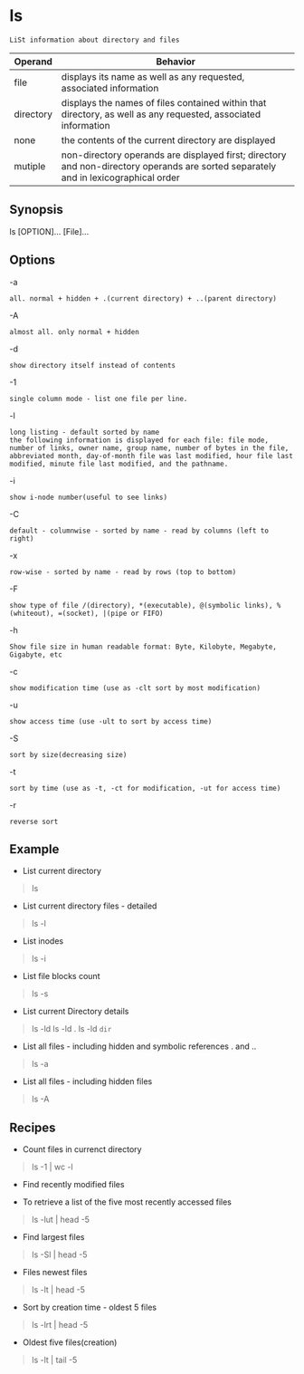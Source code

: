 # ls

    LiSt information about directory and files
|Operand|Behavior|
|--|--|
|file|displays its name as well as any requested, associated information|
|directory|displays the names of files contained within that directory, as well as any requested, associated information|
|none|the contents of the current directory are displayed|
|mutiple|non-directory operands are displayed first; directory and non-directory operands are sorted separately and in lexicographical order|

## Synopsis

ls [OPTION]... [File]...

## Options

-a

    all. normal + hidden + .(current directory) + ..(parent directory)
-A

    almost all. only normal + hidden
-d

    show directory itself instead of contents
-1

    single column mode - list one file per line.
-l

    long listing - default sorted by name
    the following information is displayed for each file: file mode, number of links, owner name, group name, number of bytes in the file, abbreviated month, day-of-month file was last modified, hour file last modified, minute file last modified, and the pathname.
-i

    show i-node number(useful to see links)
-C

    default - columnwise - sorted by name - read by columns (left to right)
-x

    row-wise - sorted by name - read by rows (top to bottom)
-F

    show type of file /(directory), *(executable), @(symbolic links), %(whiteout), =(socket), |(pipe or FIFO)
-h

    Show file size in human readable format: Byte, Kilobyte, Megabyte, Gigabyte, etc
-c

    show modification time (use as -clt sort by most modification)
-u

    show access time (use -ult to sort by access time)

-S

    sort by size(decreasing size)
-t

    sort by time (use as -t, -ct for modification, -ut for access time)
-r

    reverse sort

## Example

* List current directory

> ls

* List current directory files - detailed

> ls -l

* List inodes

> ls -i

* List file blocks count

> ls -s

* List current Directory details

> ls -ld
> ls -ld .
> ls -ld `dir`

* List all files - including hidden and symbolic references . and ..

> ls -a

* List all files - including hidden files

> ls -A

## Recipes

* Count files in currenct directory

> ls -1 | wc -l

* Find recently modified files

* To retrieve a list of the five most recently accessed files

> ls -lut | head -5

* Find largest files

> ls -Sl | head -5

* Files newest files

> ls -lt | head -5

* Sort by creation time - oldest 5 files

> ls -lrt | head -5

* Oldest five files(creation)

> ls -lt | tail -5